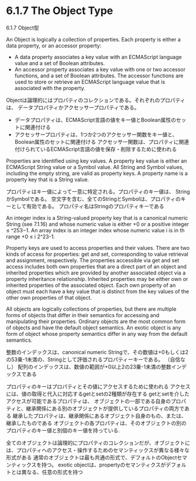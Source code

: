 6.1.7 The Object Type
=====================

6.1.7 Object型

An Object is logically a collection of properties. Each property is either a
data property, or an accessor property:

- A data property associates a key value with an ECMAScript language value and
  a set of Boolean attributes.
- An accessor property associates a key value with one or two accessor
  functions, and a set of Boolean attributes. The accessor functions are used
  to store or retrieve an ECMAScript language value that is associated with
  the property.

Objectは論理的にはプロパティのコレクションである。それぞれのプロパティは、
データプロパティかアクセッサープロパティである。

- データプロパティは、ECMAScript言語の値をキー値とBoolean属性のセットに関連付ける
- アクセッサープロパティは、1つか2つのアクセッサー関数をキー値と、Boolean属性のセットに関連付ける
  アクセッサー関数は、プロパティに関連付けられているECMAScript言語の値を保存・削除するために使われる

Properties are identified using key values. A property key value is either an
ECMAScript String value or a Symbol value. All String and Symbol values,
including the empty string, are valid as property keys. A property name is a
property key that is a String value.

プロパティはキー値によって一意に特定される。プロパティのキー値は、 StringかSymbolである。
空文字を含む、全てのStringとSymbolは、プロパティのキーとして有効である。
プロパティ名はStringのプロパティキーである

An integer index is a String-valued property key that is a canonical numeric
String (see 7.1.16) and whose numeric value is either +0 or a positive integer
≤ ^253−1. An array index is an integer index whose numeric value i is in th
range +0 ≤ i  2^23-1.

Property keys are used to access properties and their values. There are two
kinds of access for properties: get and set, corresponding to value retrieval
and assignment, respectively. The properties accessible via get and set access
includes both own properties that are a direct part of an object and inherited
properties which are provided by another associated object via a property
inheritance relationship. Inherited properties may be either own or inherited
properties of the associated object. Each own property of an object must each
have a key value that is distinct from the key values of the other own
properties of that object.

All objects are logically collections of properties, but there are multiple forms of objects that differ in their semantics for accessing and manipulating their properties. Ordinary objects are the most common form of objects and have the default object semantics. An exotic object is any form of object whose property semantics differ in any way from the default semantics.

整数のインデックスは、canonical numeric
Stringで、その数値は+0もしくは2の53乗-1未満の、Stringとして評価されるプロパティーキーである。
（自信なし）
配列のインデックスは、数値の範囲が+0以上2の23乗-1未満の整数インデックスである

プロパティのキーはプロパティとその値にアクセスするために使われる
アクセスには、値の取得と代入に対応するgetとsetの2種類が存在する
getとsetを介したアクセスが可能であるプロパティは、
オブジェクトの一部である自身のプロパティと、継承関係にある別のオブジェクトが提供しているプロパティの両方である
継承したプロパティは、継承関係にあるオブジェクト自身のもの、または、継承したものである
オブジェクトの各プロパティは、そのオブジェクトの別のプロパティのキー値と別個のキー値を持っている.

全てのオブジェクトは論理的にプロパティのコレクションだが、オブジェクトには、プロパティへのアクセス・操作するためのセマンティックスが異なる様々な形式がある
通常のオブジェクトは最も共通の形式で、デフォルトのObjectセマンティックスを持つ。
exotic objectは、propertyのセマンティクスがデフォルトとは異なる、任意の形式を持つ


